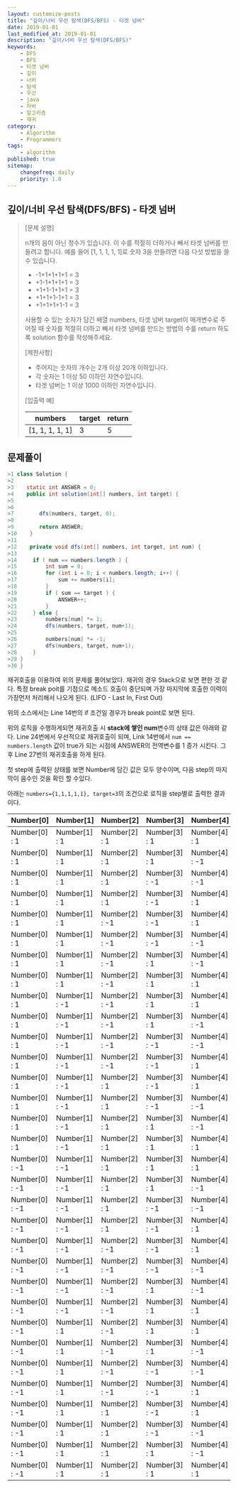 ```yaml
---
layout: customize-posts
title: "깊이/너비 우선 탐색(DFS/BFS) - 타겟 넘버"
date: 2019-01-01
last_modified_at: 2019-01-01
description: "깊이/너비 우선 탐색(DFS/BFS)"
keywords:
    - DFS
    - BFS
    - 타겟 넘버
    - 깊이
    - 너비
    - 탐색
    - 우선
    - java
    - 자바
    - 알고리즘
    - 재귀
category:
    - Algorithm
    - Programmers
tags:
    - algorithm
published: true
sitemap:
    changefreq: daily
    priority: 1.0
---
```


## 깊이/너비 우선 탐색(DFS/BFS) - 타겟 넘버

>[문제 설명] 
>
>n개의 음이 아닌 정수가 있습니다. 이 수를 적절히 더하거나 빼서 타겟 넘버를 만들려고 합니다.
>예를 들어 [1, 1, 1, 1, 1]로 숫자 3을 만들려면 다음 다섯 방법을 쓸 수 있습니다.
>
>- -1+1+1+1+1 = 3
>- +1-1+1+1+1 = 3
>- +1+1-1+1+1 = 3
>- +1+1+1-1+1 = 3
>- +1+1+1+1-1 = 3
>
>사용할 수 있는 숫자가 담긴 배열 numbers, 타겟 넘버 target이 매개변수로 주어질 때 숫자를 적절히 더하고 빼서 타겟 넘버를 만드는 방법의 수를 return 하도록 solution 함수를 작성해주세요.
>
>[제한사항]
>
>- 주어지는 숫자의 개수는 2개 이상 20개 이하입니다.
>- 각 숫자는 1 이상 50 이하인 자연수입니다.
>- 타겟 넘버는 1 이상 1000 이하인 자연수입니다.
>
>[입출력 예]
>
>|numbers|target|return|
>|-------|------|------|
>|[1, 1, 1, 1, 1]|	3|	5|

## 문제풀이

```java
>1 class Solution {
>2
>3    static int ANSWER = 0;
>4    public int solution(int[] numbers, int target) {
>5
>6
>7        dfs(numbers, target, 0);
>8
>9        return ANSWER;
>10    }
>11
>12    private void dfs(int[] numbers, int target, int num) {
>13
>14		if ( num == numbers.length ) {
>15			int sum = 0;
>16			for (int i = 0; i < numbers.length; i++) {
>17				sum += numbers[i];
>18			}
>19			if ( sum == target ) {
>20				ANSWER++;
>21			}
>22		} else {
>23			numbers[num] *= 1;
>24			dfs(numbers, target, num+1);
>25
>26			numbers[num] *= -1;
>27			dfs(numbers, target, num+1);
>28		}
>29	}
>30 }
```

재귀호출을 이용하여 위의 문제를 풀어보았다. 재귀의 경우 Stack으로 보면 편한 것 같다.
특정 break poit를 기점으로 메소드 호출이 중단되며 가장 마지막에 호출한 이력이 가장먼저 처리해서 나오게 된다. (LIFO - Last In, First Out)

위의 소스에서는 Line 14번의 if 조건일 경우가 break point로 보면 된다.

위의 로직을 수행하게되면 재귀호출 시 **stack에 쌓인 num**변수의 상태 값은 아래와 같다.
Line 24번에서 우선적으로 재귀호출이 되며, Link 14번에서 ```num == numbers.length``` 값이 true가 되는 시점에 ANSWER의 전역변수를 1 증가 시킨다. 그 후 Line 27번의 재귀호출을 하게 된다.

첫 step에 출력된 상태를 보면 Number에 담긴 값은 모두 양수이며, 다음 step의 마지막이 음수인 것을 확인 할  수있다.

아래는 ```numbers={1,1,1,1,1}, target=3```의 조건으로 로직을 step별로 출력한 결과이다.

|Number[0]|Number[1]|Number[2]|Number[3]|Number[4]|Sum|Answer|
|---------|---------|---------|---------|---------|---|------|
| Number[0] : 1| Number[1] : 1| Number[2] : 1| Number[3] : 1| Number[4] : 1| Sum: 5 | Answer: 0|
| Number[0] : 1| Number[1] : 1| Number[2] : 1| Number[3] : 1| Number[4] : -1| Sum: 3 | Answer: 1|
| Number[0] : 1| Number[1] : 1| Number[2] : 1| Number[3] : -1| Number[4] : -1| Sum: 1 | Answer: 1|
| Number[0] : 1| Number[1] : 1| Number[2] : 1| Number[3] : -1| Number[4] : 1| Sum: 3 | Answer: 2|
| Number[0] : 1| Number[1] : 1| Number[2] : -1| Number[3] : -1| Number[4] : 1| Sum: 1 | Answer: 2|
| Number[0] : 1| Number[1] : 1| Number[2] : -1| Number[3] : -1| Number[4] : -1| Sum: -1 | Answer: 2|
| Number[0] : 1| Number[1] : 1| Number[2] : -1| Number[3] : 1| Number[4] : -1| Sum: 1 | Answer: 2|
| Number[0] : 1| Number[1] : 1| Number[2] : -1| Number[3] : 1| Number[4] : 1| Sum: 3 | Answer: 3|
| Number[0] : 1| Number[1] : -1| Number[2] : -1| Number[3] : 1| Number[4] : 1| Sum: 1 | Answer: 3|
| Number[0] : 1| Number[1] : -1| Number[2] : -1| Number[3] : 1| Number[4] : -1| Sum: -1 | Answer: 3|
| Number[0] : 1| Number[1] : -1| Number[2] : -1| Number[3] : -1| Number[4] : -1| Sum: -3 | Answer: 3|
| Number[0] : 1| Number[1] : -1| Number[2] : -1| Number[3] : -1| Number[4] : 1| Sum: -1 | Answer: 3|
| Number[0] : 1| Number[1] : -1| Number[2] : 1| Number[3] : -1| Number[4] : 1| Sum: 1 | Answer: 3|
| Number[0] : 1| Number[1] : -1| Number[2] : 1| Number[3] : -1| Number[4] : -1| Sum: -1 | Answer: 3|
| Number[0] : 1| Number[1] : -1| Number[2] : 1| Number[3] : 1| Number[4] : -1| Sum: 1 | Answer: 3|
| Number[0] : 1| Number[1] : -1| Number[2] : 1| Number[3] : 1| Number[4] : 1| Sum: 3 | Answer: 4|
| Number[0] : -1| Number[1] : -1| Number[2] : 1| Number[3] : 1| Number[4] : 1| Sum: 1 | Answer: 4|
| Number[0] : -1| Number[1] : -1| Number[2] : 1| Number[3] : 1| Number[4] : -1| Sum: -1 | Answer: 4|
| Number[0] : -1| Number[1] : -1| Number[2] : 1| Number[3] : -1| Number[4] : -1| Sum: -3 | Answer: 4|
| Number[0] : -1| Number[1] : -1| Number[2] : 1| Number[3] : -1| Number[4] : 1| Sum: -1 | Answer: 4|
| Number[0] : -1| Number[1] : -1| Number[2] : -1| Number[3] : -1| Number[4] : 1| Sum: -3 | Answer: 4|
| Number[0] : -1| Number[1] : -1| Number[2] : -1| Number[3] : -1| Number[4] : -1| Sum: -5 | Answer: 4|
| Number[0] : -1| Number[1] : -1| Number[2] : -1| Number[3] : 1| Number[4] : -1| Sum: -3 | Answer: 4|
| Number[0] : -1| Number[1] : -1| Number[2] : -1| Number[3] : 1| Number[4] : 1| Sum: -1 | Answer: 4|
| Number[0] : -1| Number[1] : 1| Number[2] : -1| Number[3] : 1| Number[4] : 1| Sum: 1 | Answer: 4|
| Number[0] : -1| Number[1] : 1| Number[2] : -1| Number[3] : 1| Number[4] : -1| Sum: -1 | Answer: 4|
| Number[0] : -1| Number[1] : 1| Number[2] : -1| Number[3] : -1| Number[4] : -1| Sum: -3 | Answer: 4|
| Number[0] : -1| Number[1] : 1| Number[2] : -1| Number[3] : -1| Number[4] : 1| Sum: -1 | Answer: 4|
| Number[0] : -1| Number[1] : 1| Number[2] : 1| Number[3] : -1| Number[4] : 1| Sum: 1 | Answer: 4|
| Number[0] : -1| Number[1] : 1| Number[2] : 1| Number[3] : -1| Number[4] : -1| Sum: -1 | Answer: 4|
| Number[0] : -1| Number[1] : 1| Number[2] : 1| Number[3] : 1| Number[4] : -1| Sum: 1 | Answer: 4|
| Number[0] : -1| Number[1] : 1| Number[2] : 1| Number[3] : 1| Number[4] : 1| Sum: 3 | Answer: 5|

